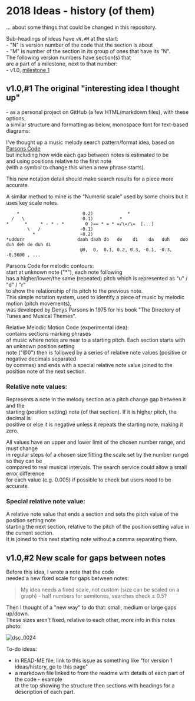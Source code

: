 # 2018 Ideas - history (of them)

... about some things that could be changed in this repository.

Sub-headings of ideas have `vN,#M` at the start:  
 \- "N" is version number of the code that the section is about  
 \- "M" is number of the section in its group of ones that have its "N".  
The following version numbers have section(s) that  
are a part of a milestone, next to that number:  
 \- v1.0, [milestone 1](https://github.com/user-e/Melody-motion-search-code/milestone/1)


## v1.0,#1 The original "interesting idea I thought up"
 \- as a personal project on GitHub (a few HTML/markdown files), with these options,  
a similar structure and formatting as below, monospace font for text-based diagrams:

I've thought up a music melody search pattern/format idea, based on [Parsons Code](https://en.wikipedia.org/wiki/Parsons_code)  
but including how wide each gap between notes is estimated to be  
and using positions relative to the first note  
(with a symbol to change this when a new phrase starts).

This new notation detail should make search results for a piece more accurate.

A similar method to mine is the "Numeric scale" used by some choirs but it uses key scale notes.

```
    *                        0.2)             *
  /   \                      0.1)          *
*      *     * - * - *        0 )== * = * =/\=/\=  [...]
        \   /               -0.1)
          *                 -0.2)
*uddurr                    daah daah do   de    di    da   duh    doo duh deh de duh di
                            @0,  0,  0.1, 0.2, 0.3, -0.1, -0.3,  -0.56@0 , ...
```

Parsons Code for melodic contours:  
start at unknown note ("*"), each note following  
has a higher/lower/the same (repeated) pitch which is represented as "u" / "d" / "r"  
to show the relationship of its pitch to the previous note.  
This simple notation system, used to identify a piece of music by melodic motion (pitch movements),  
was developed by Denys Parsons in 1975 for his book "The Directory of Tunes and Musical Themes".

Relative Melodic Motion Code (experimental idea):  
contains sections marking phrases  
of music where notes are near to a starting pitch. Each section starts with an unknown position setting  
note ("@0") then is followed by a series of relative note values (positive or negative decimals separated  
by commas) and ends with a special relative note value joined to the position note of the next section.

### Relative note values:
Represents a note in the melody section as a pitch change gap between it and the  
starting (position setting) note (of that section). If it is higher pitch, the decimal is  
positive or else it is negative unless it repeats the starting note, making it zero.

All values have an upper and lower limit of the chosen number range, and must change  
in regular steps (of a chosen size fitting the scale set by the number range) so they can be  
compared to real musical intervals. The search service could allow a small error difference  
for each value (e.g. 0.005) if possible to check but users need to be accurate.

### Special relative note value:
A relative note value that ends a section and sets the pitch value of the position setting note  
starting the next section, relative to the pitch of the position setting value in the current section.  
It is joined to this next starting note without a comma separating them.


## v1.0,#2 New scale for gaps between notes
Before this idea, I wrote a note that the code  
needed a new fixed scale for gaps between notes:

> My idea needs a fixed scale, not custom (size can be scaled on a graph) - half numbers for semitones, searches check ± 0.5?

Then I thought of a "new way" to do that: small, medium or large gaps up/down.  
These sizes aren't fixed, relative to each other, more info in this notes photo:

![dsc_0024](https://user-images.githubusercontent.com/13541254/48857274-6176c200-edb0-11e8-8e23-145a35c4e57a.JPG)

To-do ideas:  
 * in READ-ME file, link to this issue as something like "for version 1 ideas/history, go to this page"  
 * a markdown file linked to from the readme with details of each part of the code - example  
at the top showing the structure then sections with headings for a description of each part.
